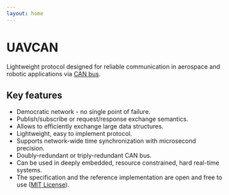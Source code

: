 ```yaml
---
layout: home
---
```


# UAVCAN

Lightweight protocol designed for reliable communication in aerospace and robotic applications via [CAN bus](https://en.wikipedia.org/wiki/CAN_bus).

## Key features

- Democratic network - no single point of failure.
- Publish/subscribe or request/response exchange semantics.
- Allows to efficiently exchange large data structures.
- Lightweight, easy to implement protocol.
- Supports network-wide time synchronization with microsecond precision.
- Doubly-redundant or triply-redundant CAN bus.
- Can be used in deeply embedded, resource constrained, hard real-time systems.
- The specification and the reference implementation are open and free to use ([MIT License](http://opensource.org/licenses/MIT)).
